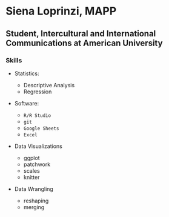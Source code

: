

# Siena Loprinzi, MAPP
## Student, Intercultural and International Communications at American University 

### Skills 

- Statistics: 
  - Descriptive Analysis
  - Regression
  
  
- Software: 
  - `R/R Studio` 
  - `git`
  - `Google Sheets`
  - `Excel`
  
  
- Data Visualizations
  - ggplot
  - patchwork
  - scales
  - knitter
  
  
- Data Wrangling
  - reshaping
  - merging
  


<!--

**sloprinzi/sloprinzi** is a ✨ _special_ ✨ repository because its `README.md` (this file) appears on your GitHub profile.

Here are some ideas to get you started:

- 🔭 I’m currently working on ...
- 🌱 I’m currently learning ...
- 👯 I’m looking to collaborate on ...
- 🤔 I’m looking for help with ...
- 💬 Ask me about ...
- 📫 How to reach me: ...
- 😄 Pronouns: ...
- ⚡ Fun fact: ...


# for my github page: 

### An example of my skillz (his words not mine)

Here's some code I wrote in `R`


``` 
mean (x$var1)
```

Write some text


```
code chunk
```



-->
